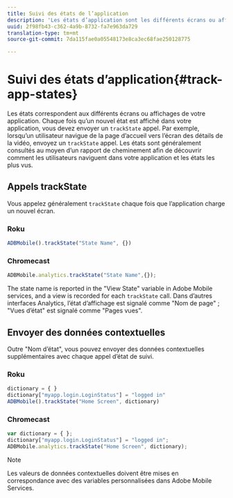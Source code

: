 ```yaml
---
title: Suivi des états de l’application
description: 'Les états d’application sont les différents écrans ou affichages de votre application, qui, lorsqu’ils sont affichés, doivent déclencher un appel trackState. '
uuid: 2f98fb43-c362-4a9b-8732-fa7e963da729
translation-type: tm+mt
source-git-commit: 7da115fae0a05548173e8ca3ec68fae250128775

---
```



# Suivi des états d’application{#track-app-states}

Les états correspondent aux différents écrans ou affichages de votre application. Chaque fois qu’un nouvel état est affiché dans votre application, vous devez envoyer un `trackState` appel. Par exemple, lorsqu’un utilisateur navigue de la page d’accueil vers l’écran des détails de la vidéo, envoyez un `trackState` appel. Les états sont généralement consultés au moyen d’un rapport de cheminement afin de découvrir comment les utilisateurs naviguent dans votre application et les états les plus vus.

## Appels trackState

Vous appelez généralement `trackState` chaque fois que l’application charge un nouvel écran.

### Roku

```js
ADBMobile().trackState("State Name", {})
```

### Chromecast

```js
ADBMobile.analytics.trackState("State Name",{});
```

The state name is reported in the "View State" variable in Adobe Mobile services, and a view is recorded for each `trackState` call. Dans d’autres interfaces Analytics, l’état d’affichage est signalé comme "Nom de page" ; "Vues d’état" est signalé comme "Pages vues".

## Envoyer des données contextuelles

Outre "Nom d’état", vous pouvez envoyer des données contextuelles supplémentaires avec chaque appel d’état de suivi.

### Roku

```js
dictionary = { } 
dictionary["myapp.login.LoginStatus"] = "logged in"  
ADBMobile().trackState("Home Screen", dictionary)
```

### Chromecast

```js
var dictionary = { }; 
dictionary["myapp.login.LoginStatus"] = "logged in"; 
ADBMobile.analytics.trackState("Home Screen", dictionary); 
```

>[!NOTE]
>
>Les valeurs de données contextuelles doivent être mises en correspondance avec des variables personnalisées dans Adobe Mobile Services.

